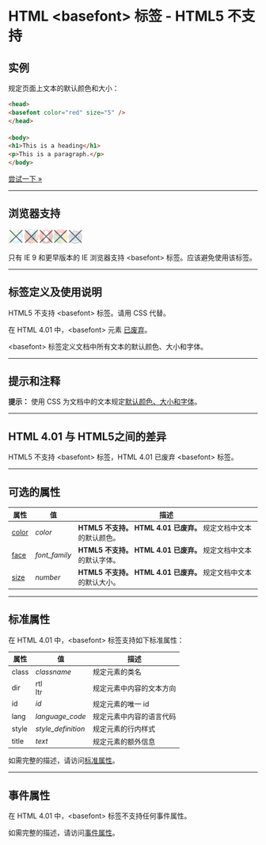 # HTML &lt;basefont&gt; 标签 - HTML5 不支持

## 实例

规定页面上文本的默认颜色和大小：

```HTML
<head>
<basefont color="red" size="5" />
</head>

<body>
<h1>This is a heading</h1>
<p>This is a paragraph.</p>
</body>
```

[尝试一下 »](http://www.runoob.com/try/try.php?filename=tryhtml_basefont_test)

--------

## 浏览器支持

![Internet Explorer](images/incompatible_ie.gif)![Firefox](images/incompatible_firefox.gif)![Opera](images/incompatible_opera.gif)![Google Chrome](images/incompatible_chrome.gif)![Safari](images/incompatible_safari.gif)

只有 IE 9 和更早版本的 IE 浏览器支持 &lt;basefont&gt; 标签。应该避免使用该标签。

--------

## 标签定义及使用说明

HTML5 不支持 &lt;basefont&gt; 标签。请用 CSS 代替。

在 HTML 4.01 中，&lt;basefont&gt; 元素 [已废弃](javascript:NewWindow('/try/deprecated.htm'))。

&lt;basefont&gt; 标签定义文档中所有文本的默认颜色、大小和字体。

--------

## 提示和注释

**提示：** 使用 CSS 为文档中的文本规定[默认颜色、大小和字体](#)。

--------

## HTML 4.01 与 HTML5之间的差异

HTML5 不支持 &lt;basefont&gt; 标签，HTML 4.01 已废弃 &lt;basefont&gt; 标签。

--------

## 可选的属性

| 属性 | 值 | 描述 |
| ---- | ---- | ---- |
| [color](att-basefont-color.html) | _color_ | **HTML5 不支持。 HTML 4.01 已废弃。** 规定文档中文本的默认颜色。 |
| [face](att-basefont-face.html) | _font_family_ | **HTML5 不支持。 HTML 4.01 已废弃。** 规定文档中文本的默认字体。 |
| [size](att-basefont-size.html) | _number_ | **HTML5 不支持。 HTML 4.01 已废弃。** 规定文档中文本的默认大小。 |

--------

## 标准属性

在 HTML 4.01 中，&lt;basefont&gt; 标签支持如下标准属性：

| 属性 | 值 | 描述 |
| ---- | ---- | ---- |
| class | _classname_ | 规定元素的类名 |
| dir | rtl<br/>ltr | 规定元素中内容的文本方向 |
| id | _id_ | 规定元素的唯一 id |
| lang | _language_code_ | 规定元素中内容的语言代码 |
| style | _style_definition_ | 规定元素的行内样式 |
| title | _text_ | 规定元素的额外信息 |

如需完整的描述，请访问[标准属性](003_ref-standardattributes.md)。

--------

## 事件属性

在 HTML 4.01 中，&lt;basefont&gt; 标签不支持任何事件属性。

如需完整的描述，请访问[事件属性](004_ref-eventattributes.md)。
